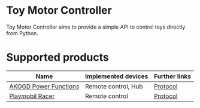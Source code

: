 # Toy Motor Controller

Toy Motor Controller aims to provide a simple API to control toys directly from Python.

# Supported products

| Name | Implemented devices | Further links |
| --- | --- | --- |
| [AKOGD Power Functions](http://www.akogd.com/) | Remote control, Hub | [Protocol](docs/protocols/protocol-AKOGD-Power-Functions.md) |
| [Playmobil Racer](https://www.playmobil.de/inhalt/play_film_action_rcracers_2017_01/PLAY_FILM_ACTION_RCRACERS_2017_01.html) | Remote control | [Protocol](docs/protocols/protocol-Playmobil-Racer.md) |
